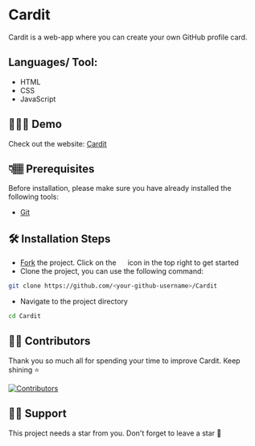 # Cardit

Cardit is a web-app where you can create your own GitHub profile card.

## Languages/ Tool:

- HTML
- CSS
- JavaScript

## 👩🏽‍💻 Demo

Check out the website: [Cardit](https://cardit.vercel.app)

## 👇🏽 Prerequisites

Before installation, please make sure you have already installed the following tools:

- [Git](https://git-scm.com/downloads)

## 🛠️ Installation Steps

- [Fork](https://github.com/pushkaraj2007/Cardit/fork) the project. Click on the <a href="https://github.com/pushkaraj2007/Cardit/fork"><img src="https://i.imgur.com/G4z1kEe.png" height="15" width="15"></a> icon in the top right to get started
- Clone the project, you can use the following command:

```bash
git clone https://github.com/<your-github-username>/Cardit
```

- Navigate to the project directory

```bash
cd Cardit
```

## 💪🏽 Contributors

Thank you so much all for spending your time to improve Cardit. Keep shining ⭐

[![Contributors](https://contrib.rocks/image?repo=pushkaraj2007/cardit)](https://github.com/pushkaraj2007/cardit/graphs/contributors)

## 🙏🏽 Support

This project needs a star️ from you. Don't forget to leave a star 🌟

